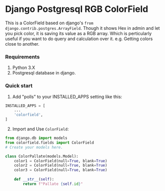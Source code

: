 # Django Postgresql RGB ColorField

This is a ColorField based on django's `from django.contrib.postgres.ArrayField`. Though it shows Hex in admin and let you pick color, it is saving its value as a RGB array. Which is perticularly useful if you want to do query and calculation over it. e.g. Getting colors close to another.


### Requirements

1. Python 3.X
2. Postgresql database in django.


### Quick start
    
1. Add "polls" to your INSTALLED_APPS setting like this:

```python
INSTALLED_APPS = [
    ...
    'colorfield',
]
```

2. Import and Use `ColorField`:
   
```python
from django.db import models
from colorfield.fields import ColorField
# Create your models here.

class ColorPallate(models.Model):
    color1 = ColorField(null=True, blank=True)
    color2 = ColorField(null=True, blank=True)
    color3 = ColorField(null=True, blank=True)
    
    def __str__(self):
        return f"Pallate {self.id}"
```
